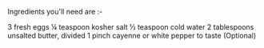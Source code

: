 Ingredients you'll need are :-

3 fresh eggs
¼ teaspoon kosher salt
½ teaspoon cold water
2 tablespoons unsalted butter, divided
1 pinch cayenne or white pepper to taste (Optional)